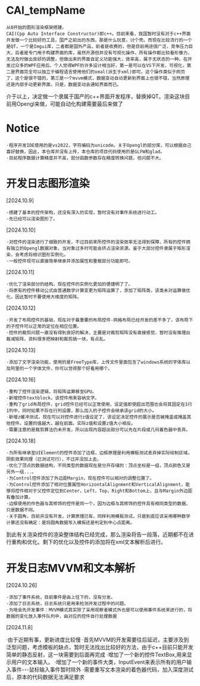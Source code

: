 # CAI_tempName
    从0开始的图形渲染框架搭建。
    CAI(Cpp Auto Interface Constructor)即c++。目前来看，我国暂时没有对于c++界面开发做一个比较好的工具，国产之前出的东西，那是什么玩意，讨个壳。而现在比较流行的一个是QT，一个是Imgui库，二者都是国外产品，前者是收费的，但是目前用途很广泛，竞争压力巨大，后者是专门用于构建界面的库，虽然开源但并没有可视化操作，所有操作都比较看形像力，无法及时做出良好的调整，但做出来的界面自定义功能强大，效率高，属于无状态的一种。在开发过众多的WPF应用后，个人觉得WPF的许多设计相当好，第一是可以在VS下开发，可视化，第二是界面完全可以独立于编程语言使用他们的xmal(派生于xml)即可，这个操作类似于网页了，这个是很不错的，第三是一个mvvm模式，数据变动自动更新到界面上也很不错，当然原理还是内部手动更新界面，只是，数据变动会通知界面而已。
介于以上，决定做一个隶属于国产的c++界面开发程序，替换掉QT。渲染这块目前用Opengl来做，可能自动化构建需要最后来做了

# Notice
    ·程序开发IDE使用的是vs2022，字符编码为unicode。关于Opengl的部分库，可以根据自己喜好替换，因此，本仓库并没有上传，本仓库的项目代码使用的是GLFW和glad。
    ·目前程序数据计算精度并不高，部分函数参数存在精度转换问题，但问题不大。
# 开发日志图形渲染
[2024.10.9]

    ·搭建了基本的控件架构，还没有深入的实现，暂时没有对事件系统进行动工。
    ·先已经可以渲染图形了。
    
[2024.10.10]

    ·对控件的渲染进行了细致的开发，不过目前来所控件的渲染效率无法得到保障，所有的控件拥有独立的Opengl数据对象，当对象过多时可能会挤占渲染资源。鉴于大部分控件隶属于矩形渲染，会考虑将相识图形实例化。
    ·一般控件现可以直接简单继承并添加属性和重载部分功能即可。
    
[2024.10.11]

    ·优化了渲染部分的结构，现在控件的实例化更加的便捷明了了。
    ·将原有的控件移动公式由普通数学计算变更为矩阵运算了，添加了矩阵类，该类未对运算做优化，因此暂时不要使用大维度的矩阵。
    
[2024.10.12]

    ·开发了布局控件的基础，现在对于最重要的布局控件-网格布局已经开发的差不多了，该布局下的子控件可以正常的定位在相应位置。
    ·控件的裁剪问题一直没有得到良好的解决，主要是对裁剪矩阵没有直接感觉，暂时没有推理出裁减矩阵，资料很多把映射和裁剪搞一块，有点乱。
    
[2024.10.13]

    ·添加了文字渲染功能，使用的是FreeType库，上传文件里面包含了windows系统的字体库以及阿里的一个字体文件，你可以觉得那个好看用哪个。

[2024.10.16]

    ·重构了控件渲染逻辑，将矩阵运算移至GPU。
    ·新增控件textblock，该控件用来容纳文字。
    ·重构了grid布局控件，grid控件已经可以正常使用，设定值即使超出范围也会将其固定在1行1列中，同时如果不存在行列设置，那么加入的子控件会继承该grid的大小。
    ·新增z缓冲测试，现在可以对控件进行z值设定了，该设定决定控件的展示是否被掩盖或掩盖其他控件。设置的值越大，越在前面。实际z值和设置z值大小相反。
    ·需要注意的是裁剪算法仍未开发，所以出现内容超出部分可以先在片段或几何着色器中丢弃。

[2024.10.18]

    ·为所有继承至UIElement的控件添加了边框，边框原理是利用模板测试丢弃掉实际绘制区域。阴影效果同理（已测试可行），不过并没加上去。
    ·优化了顶点的数据结构，不同类型的数据现在是分开存储的：顶点坐标是一组，顶点颜色又是另外一组...。
    ·为Control控件添加了外边距Margin，现在控件可以相对的调整位置了。
    ·为Control控件添加了相对位置属性HorizontalAlignment和VerticalAlignment，能够将控件相对于父控件定位到Center，Left，Top，Right和Bottom上，且与Margin外边距有叠加计算。
    ·边框使用的作色器与其修饰的控件是同一个，因为边框与其修饰的控件具有相同类型的数据，只是数据不同。
    ·关于圆角，目前并没有开发，计算原理已有，同样利用模板测试，只是到底应该采用哪种数学计算还没有确定：是将圆角数据写入模板还是判定到中心点距离。
到此有关渲染控件的渲染整体结构已经完成，那么渲染将告一段落，近期都不在进行重构和优化。剩下的优化以及控件的添加将在xml文本解析后进行。
# 开发日志MVVM和文本解析

[2024.10.26]

    ·添加了事件系统，目前事件是由上往下的，没有分发。
    ·添加了日志系统，日志系统只是用来检测开发过程中的问题。
    ·为啥会先开发事件：MVVM模式其实除了采用观察者模式外也是可以使用事件系统来进行的，将数据的变化放入事件队列中，由对应的控件自行处理数据

[2024.11.8]

   ·由于近期有事，更新进度比较慢
   ·首先MVVM的开发需要往后延迟，主要涉及到泛型问题，考虑模板的缺点，暂时无法找出比较好的方法，由于c++目前只能开发简单的静态反射，这一块需要到后面再完成
   ·增加了一个新的控件TextBox,用来显示用户的文本输入。
   ·增加了一个新的事件大类，InputEvent来表示所有的用户输入事件---鼠标输入事件暂时除外
   ·需要重写文本渲染的着色器代码，加入深度测试后，原本的代码数据无法满足要求